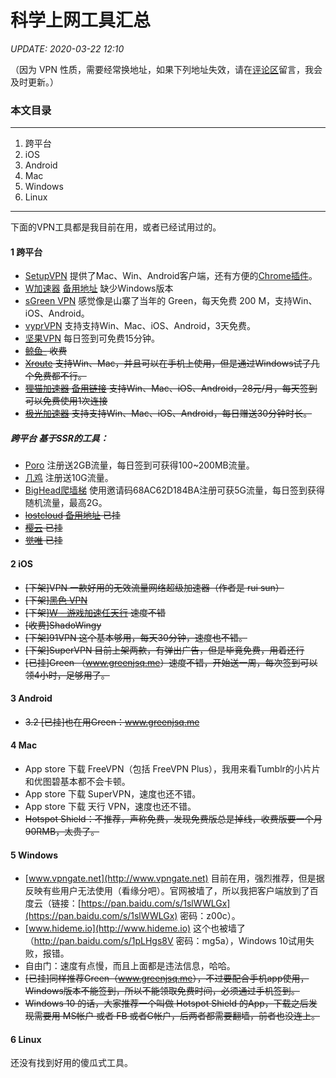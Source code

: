 # 科学上网工具汇总

*UPDATE: 2020-03-22 12:10* 

（因为 VPN 性质，需要经常换地址，如果下列地址失效，请在[评论区](https://github.com/byenight/byenight/issues)留言，我会及时更新。）

### 本文目录
 
---
 
1. 跨平台
2. iOS
3. Android
4. Mac
5. Windows
6. Linux
 
---

下面的VPN工具都是我目前在用，或者已经试用过的。

#### 1 跨平台
- [SetupVPN](http://desktopclient.net/gw/index.html#/setupvpn) 提供了Mac、Win、Android客户端，还有方便的[Chrome插件](https://chrome.google.com/webstore/detail/setupvpn-lifetime-free-vp/oofgbpoabipfcfjapgnbbjjaenockbdp)。
- [W加速器](http://139.162.65.156) [备用地址](http://wjsq.me) 缺少Windows版本
- [sGreen VPN](https://github.com/newbreedlimited/sgreenvpn) 感觉像是山寨了当年的 Green，每天免费 200 M，支持Win、iOS、Android。
- [vyprVPN](https://www.goldenfrog.com/zh/vyprvpn) 支持支持Win、Mac、iOS、Android，3天免费。
- [坚果VPN](https://www.nutsvpn.pro) 每日签到可免费15分钟。
- <del datetime="2019-11-07">[鲸鱼-](https://www.jingyu2345.com) 收费</del>
- <del datetime="2018-06-02T06:55:59+00:00">[Xroute](https://www.xroute.club) 支持Win、Mac，并且可以在手机上使用，但是通过Windows试了几个免费都不行。</del>
- <del datetime="2019-02-26T09:10:43+00:00">[狸猫加速器](https://www.ailimaovpn6.com) [备用链接](https://www.ailimaovpn7.com/) 支持Win、Mac、iOS、Android，28元/月，每天签到可以免费使用1次连接</del>
- <del datetime="2019-02-26T09:10:43+00:00">[极光加速器](https://www.jiguangjs.com/) 支持支持Win、Mac、iOS、Android，每日赠送30分钟时长。</del>

##### 跨平台 基于SSR的工具：

- [Poro](http://www.poro.cx/auth/register.php?code=381069) 注册送2GB流量，每日签到可获得100~200MB流量。
- [几鸡](https://jiji.world/signup?aff=mg6K) 注册送10G流量。
- [BigHead爬墙梯](https://bighead.szccmdj.com.cn) 使用邀请码68AC62D184BA注册可获5G流量，每日签到获得随机流量，最高2G。
- <del datetime="2019-11-07">[lostcloud](https://lostcloud.cf) [备用地址](https://lostcloud.gitlab.io) 已挂</del>
- <del datetime="2019-11-07">[樱云](https://yingyun.me) 已挂</del>
- <del datetime="2019-11-07">[觉唯](https://supssr.com) 已挂</del>

#### 2 iOS

- <del datetime="2019-01-03T09:12:39+00:00">[下架]VPN 一款好用的无效流量网络超级加速器（作者是 rui sun）</del>
- <del datetime="2019-01-03T09:12:39+00:00">[下架][黑色 VPN](https://itunes.apple.com/cn/app/id1317490259?mt=8)</del>
- <del datetime="2018-08-03T04:29:50+00:00">[下架][W - 游戏加速任天行](https://itunes.apple.com/cn/app/id1281950245?mt=8) 速度不错</del>
- <del datetime="2018-01-28T02:08:03+00:00">[收费]ShadoWingy</del>
- <del datetime="2017-08-05T15:19:19+00:00">[下架]91VPN 这个基本够用，每天30分钟，速度也不错。</del>
- <del datetime="2017-08-05T15:19:19+00:00">[下架]SuperVPN 目前上架两款，有弹出广告，但是毕竟免费，用着还行</del>
- <del datetime="2017-07-04T10:39:41+00:00">[已挂]Green （<a href="https://www.greenjsq.me" target="_blank" rel="noopener noreferrer">www.greenjsq.me</a>）速度不错，开始送一周，每次签到可以领4小时，足够用了。</del>

#### 3 Android

- <del datetime="2017-07-04T10:39:41+00:00">3.2 [已挂]也在用Green：<a href="https://www.greenjsq.me" target="_blank" rel="noopener noreferrer">www.greenjsq.me</a></del>

#### 4 Mac

- App store 下载 FreeVPN（包括 FreeVPN Plus），我用来看Tumblr的小片片和优图碧基本都不会卡顿。
- App store 下载 SuperVPN，速度也还不错。
- App store 下载 天行 VPN，速度也还不错。
- <del datetime="2018-02-24T06:56:19+00:00">Hotspot Shield：不推荐，声称免费，发现免费版总是掉线，收费版要一个月90RMB，太贵了。</del>

#### 5 Windows

- [www.vpngate.net](http://www.vpngate.net) 目前在用，强烈推荐，但是据反映有些用户无法使用（看缘分吧）。官网被墙了，所以我把客户端放到了百度云（链接：[https://pan.baidu.com/s/1slWWLGx](https://pan.baidu.com/s/1slWWLGx) 密码：z00c）。
- [www.hideme.io](http://www.hideme.io) 这个也被墙了（<a href="http://pan.baidu.com/s/1pLHgs8V" target="_blank" rel="noopener noreferrer">http://pan.baidu.com/s/1pLHgs8V</a> 密码：mg5a），Windows 10试用失败，报错。
- 自由门：速度有点慢，而且上面都是违法信息，哈哈。
- <del datetime="2017-07-04T10:39:41+00:00">[已挂]同样推荐Green（<a href="https://www.greenjsq.me" target="_blank" rel="noopener noreferrer">www.greenjsq.me</a>），不过要配合手机app使用，Windows版本不能签到，所以不能领取免费时间，必须通过手机签到。</del>
- <del datetime="2018-02-24T06:37:28+00:00">Windows 10 的话，大家推荐一个叫做 Hotspot Shield 的App，下载之后发现需要用 MS帐户 或者 FB 或者G帐户，后两者都需要翻墙，前者也没连上。</del>

#### 6 Linux

还没有找到好用的傻瓜式工具。
